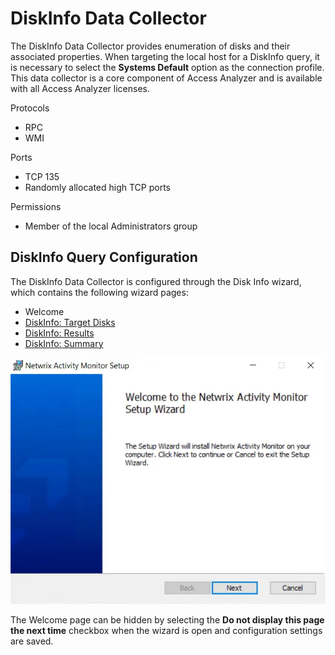 # DiskInfo Data Collector

The DiskInfo Data Collector provides enumeration of disks and their associated properties. When targeting the local host for a DiskInfo query, it is necessary to select the __Systems Default__ option as the connection profile. This data collector is a core component of Access Analyzer and is available with all Access Analyzer licenses.

Protocols

- RPC
- WMI

Ports

- TCP 135
- Randomly allocated high TCP ports

Permissions

- Member of the local Administrators group

## DiskInfo Query Configuration

The DiskInfo Data Collector is configured through the Disk Info wizard, which contains the following wizard pages:

- Welcome
- [DiskInfo: Target Disks](targetdisks.md)
- [DiskInfo: Results](results.md)
- [DiskInfo: Summary](summary.md)

![Disk Info wizard Welcome page](../../../../../../static/img/product_docs/activitymonitor/activitymonitor/install/welcome.webp)

The Welcome page can be hidden by selecting the __Do not display this page the next time__ checkbox when the wizard is open and configuration settings are saved.
